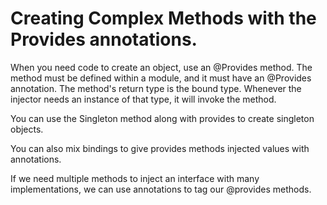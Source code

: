 # Creating Complex Methods with the Provides annotations.
When you need code to create an object, use an @Provides method. The method must be defined within a module, and it must have an @Provides annotation. The method's return type is the bound type. Whenever the injector needs an instance of that type, it will invoke the method.

You can use the Singleton method along with provides to create singleton objects.

You can also mix bindings to give provides methods injected values with annotations. 

If we need multiple methods to inject an interface with many implementations, we can use annotations to tag our @provides methods.